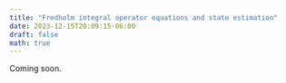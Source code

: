 ```yaml
---
title: "Fredholm integral operator equations and state estimation"
date: 2023-12-15T20:09:15-06:00
draft: false
math: true
---
```

Coming soon.
